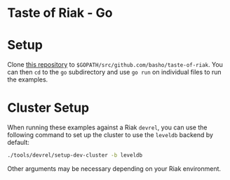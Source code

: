 Taste of Riak - Go
==================

# Setup

Clone [this repository](https://github.com/basho/taste-of/riak) to
`$GOPATH/src/github.com/basho/taste-of-riak`. You can then `cd` to the `go`
subdirectory and use `go run` on individual files to run the examples.

# Cluster Setup

When running these examples against a Riak `devrel`, you can use the following
command to set up the cluster to use the `leveldb` backend by default:

```bash
./tools/devrel/setup-dev-cluster -b leveldb
```

Other arguments may be necessary depending on your Riak environment.


